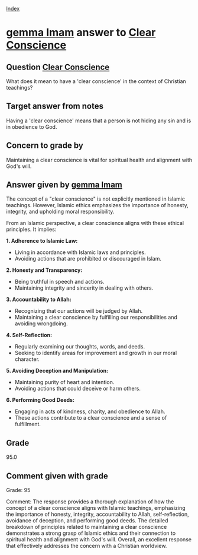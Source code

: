 
[Index](../../index.md)
# [gemma Imam](../../answering_models/gemma_Imam.md) answer to [Clear Conscience](../../questions/Clear_Conscience.md)

## Question [Clear Conscience](../../questions/Clear_Conscience.md)
What does it mean to have a 'clear conscience' in the context of Christian teachings?

## Target answer from notes
Having a 'clear conscience' means that a person is not hiding any sin and is in obedience to God.

## Concern to grade by
Maintaining a clear conscience is vital for spiritual health and alignment with God's will.

## Answer given by [gemma Imam](../../answering_models/gemma_Imam.md)
The concept of a "clear conscience" is not explicitly mentioned in Islamic teachings. However, Islamic ethics emphasizes the importance of honesty, integrity, and upholding moral responsibility.

From an Islamic perspective, a clear conscience aligns with these ethical principles. It implies:

**1. Adherence to Islamic Law:**
- Living in accordance with Islamic laws and principles.
- Avoiding actions that are prohibited or discouraged in Islam.


**2. Honesty and Transparency:**
- Being truthful in speech and actions.
- Maintaining integrity and sincerity in dealing with others.


**3. Accountability to Allah:**
- Recognizing that our actions will be judged by Allah.
- Maintaining a clear conscience by fulfilling our responsibilities and avoiding wrongdoing.


**4. Self-Reflection:**
- Regularly examining our thoughts, words, and deeds.
- Seeking to identify areas for improvement and growth in our moral character.


**5. Avoiding Deception and Manipulation:**
- Maintaining purity of heart and intention.
- Avoiding actions that could deceive or harm others.


**6. Performing Good Deeds:**
- Engaging in acts of kindness, charity, and obedience to Allah.
- These actions contribute to a clear conscience and a sense of fulfillment.

## Grade
95.0

## Comment given with grade
Grade: 95

Comment: The response provides a thorough explanation of how the concept of a clear conscience aligns with Islamic teachings, emphasizing the importance of honesty, integrity, accountability to Allah, self-reflection, avoidance of deception, and performing good deeds. The detailed breakdown of principles related to maintaining a clear conscience demonstrates a strong grasp of Islamic ethics and their connection to spiritual health and alignment with God's will. Overall, an excellent response that effectively addresses the concern with a Christian worldview.
